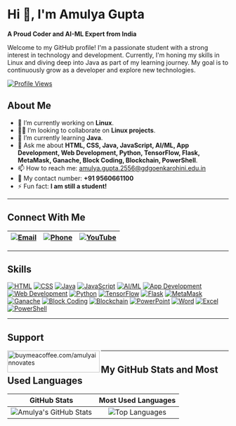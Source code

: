 # Hi 👋, I'm **Amulya Gupta**

**A Proud Coder and AI-ML Expert from India**

Welcome to my GitHub profile! I'm a passionate student with a strong interest in technology and development. Currently, I'm honing my skills in Linux and diving deep into Java as part of my learning journey. My goal is to continuously grow as a developer and explore new technologies.

[![Profile Views](https://komarev.com/ghpvc/?username=AmulyaInnovates&label=Profile%20Views&color=blue&style=flat-square)](https://komarev.com/ghpvc/?username=AmulyaInnovates&label=Profile%20Views&color=blue&style=flat-square)

## About Me
- 🔭 I’m currently working on **Linux**.
- 🧑‍💻 I’m looking to collaborate on **Linux projects**.
- 🌱 I’m currently learning **Java**.
- 💬 Ask me about **HTML, CSS, Java, JavaScript, AI/ML, App Development, Web Development, Python, TensorFlow, Flask, MetaMask, Ganache, Block Coding, Blockchain, PowerShell**.
- 📫 How to reach me: [amulya.gupta.2556@gdgoenkarohini.edu.in](mailto:amulya.gupta.2556@gdgoenkarohini.edu.in)
- 📱 My contact number: **+91 9560661100**
- ⚡ Fun fact: **I am still a student!**

---

## Connect With Me

| [![Email](https://img.shields.io/badge/Email-D14836?style=flat-square&logo=gmail&logoColor=white)](mailto:amulya.gupta.2556@gdgoenkarohini.edu.in) | [![Phone](https://img.shields.io/badge/Phone-4E8BE8?style=flat-square&logo=mobile&logoColor=white)](tel:+919560661100) | [![YouTube](https://img.shields.io/badge/YouTube-FF0000?style=flat-square&logo=youtube&logoColor=white)](https://youtube.com/@AmulyaInnovates) |
|:------------------------------------------------------------------------------------------------------------------------------------:|:--------------------------------------------------------------------------------------------------------------------------------:|:-----------------------------------------------------------------------------------------------------------------------------------:|

---

## Skills
[![HTML](https://img.shields.io/badge/-HTML-orange?style=flat-square&logo=html5&logoColor=white)](https://developer.mozilla.org/en-US/docs/Web/HTML)
[![CSS](https://img.shields.io/badge/-CSS-blue?style=flat-square&logo=css3&logoColor=white)](https://developer.mozilla.org/en-US/docs/Web/CSS)
[![Java](https://img.shields.io/badge/-Java-red?style=flat-square&logo=java&logoColor=white)](https://www.oracle.com/java/)
[![JavaScript](https://img.shields.io/badge/-JavaScript-yellow?style=flat-square&logo=javascript&logoColor=white)](https://developer.mozilla.org/en-US/docs/Web/JavaScript)
[![AI/ML](https://img.shields.io/badge/-AI/ML-green?style=flat-square&logo=python&logoColor=white)](https://www.ibm.com/artificial-intelligence)
[![App Development](https://img.shields.io/badge/-App%20Development-purple?style=flat-square&logo=android&logoColor=white)](https://developer.android.com/)
[![Web Development](https://img.shields.io/badge/-Web%20Development-lightblue?style=flat-square&logo=javascript&logoColor=white)](https://developer.mozilla.org/en-US/docs/Web/JavaScript)
[![Python](https://img.shields.io/badge/-Python-blue?style=flat-square&logo=python&logoColor=white)](https://www.python.org/)
[![TensorFlow](https://img.shields.io/badge/-TensorFlow-orange?style=flat-square&logo=tensorflow&logoColor=white)](https://www.tensorflow.org/)
[![Flask](https://img.shields.io/badge/-Flask-darkblue?style=flat-square&logo=flask&logoColor=white)](https://flask.palletsprojects.com/)
[![MetaMask](https://img.shields.io/badge/-MetaMask-orange?style=flat-square&logo=metamask&logoColor=white)](https://metamask.io/)
[![Ganache](https://img.shields.io/badge/-Ganache-blue?style=flat-square&logo=ethereum&logoColor=white)](https://www.trufflesuite.com/ganache)
[![Block Coding](https://img.shields.io/badge/-Block%20Coding-blueviolet?style=flat-square&logo=react&logoColor=white)](https://www.scratch.mit.edu/)
[![Blockchain](https://img.shields.io/badge/-Blockchain-darkcyan?style=flat-square&logo=ethereum&logoColor=white)](https://www.blockchain.com/)
[![PowerPoint](https://img.shields.io/badge/-PowerPoint-red?style=flat-square&logo=microsoft-powerpoint&logoColor=white)](https://www.microsoft.com/en-us/microsoft-365/powerpoint)
[![Word](https://img.shields.io/badge/-Word-blue?style=flat-square&logo=microsoft-word&logoColor=white)](https://www.microsoft.com/en-us/microsoft-365/word)
[![Excel](https://img.shields.io/badge/-Excel-green?style=flat-square&logo=microsoft-excel&logoColor=white)](https://www.microsoft.com/en-us/microsoft-365/excel)
[![PowerShell](https://img.shields.io/badge/-PowerShell-blue?style=flat-square&logo=powershell&logoColor=white)](https://docs.microsoft.com/en-us/powershell/)

---

## Support
<img align="left" src="https://camo.githubusercontent.com/7b8f7343bfc6e3c65c7901846637b603fd812f1a5f768d8b0572558bde859eb9/68747470733a2f2f63646e2e6275796d6561636f666665652e636f6d2f627574746f6e732f76322f64656661756c742d79656c6c6f772e706e67" height="50" width="210" alt="buymeacoffee.com/amulyainnovates" data-canonical-src="https://cdn.buymeacoffee.com/buttons/v2/default-yellow.png" style="max-width: 100%;">

---

## My GitHub Stats and Most Used Languages

| **GitHub Stats**                                                                                                                   | **Most Used Languages**                                                                                                            |
|:----------------------------------------------------------------------------------------------------------------------------------:|:---------------------------------------------------------------------------------------------------------------------------------:|
| ![Amulya's GitHub Stats](https://github-readme-stats.vercel.app/api?username=AmulyaInnovates&show_icons=true&theme=radical)        | ![Top Languages](https://github-readme-stats.vercel.app/api/top-langs/?username=AmulyaInnovates&layout=compact&theme=radical)  |
